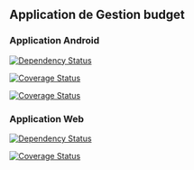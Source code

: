 ## Application de Gestion budget

### Application Android
<a href='https://www.versioneye.com/user/projects/55c4b2b065376200170035c5'><img src='https://www.versioneye.com/user/projects/55c4b2b065376200170035c5/badge.svg?style=flat' alt="Dependency Status" /></a>

<a href='https://coveralls.io/github/vzwingma/gestion-budget?branch=master'><img src='https://coveralls.io/repos/vzwingma/gestion-budget/badge.svg?branch=master&service=github' alt='Coverage Status' /></a>

<a href='https://travis-ci.org/vzwingma/gestion-budget'><img src='https://travis-ci.org/vzwingma/gestion-budget.svg?branch=master' alt='Coverage Status' /></a>



### Application Web
<a href='https://www.versioneye.com/user/projects/55c4b29e653762001a003599'><img src='https://www.versioneye.com/user/projects/55c4b29e653762001a003599/badge.svg?style=flat' alt="Dependency Status" /></a>

<a href='https://travis-ci.org/vzwingma/gestion-budget'><img src='https://travis-ci.org/vzwingma/gestion-budget.svg?branch=webapp' alt='Coverage Status' /></a>